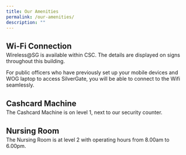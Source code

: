 ```yaml
---
title: Our Amenities
permalink: /our-amenities/
description: ""
---
```

<style>
.theheader {
	margin-bottom: -0.5em !important;
	}
	
</style>

<h2 class="theheader">Wi-Fi Connection</h2>
<p>Wireless@SG is available within CSC. The details are displayed on signs throughout this building. 

For public officers who have previously set up your mobile devices and WOG laptop to access SilverGate, you will be able to connect
to the Wifi seamlessly.</p>
<h2 class="theheader">Cashcard Machine</h2>
<p>The Cashcard Machine is on level 1, next to our security counter.</p>
<h2 class="theheader">Nursing Room</h2>
<p>The Nursing Room is at level 2 with operating hours from 8.00am to 6.00pm.</p>